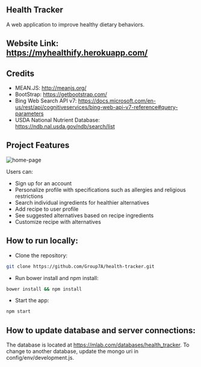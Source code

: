 ## Health Tracker
A web application to improve healthy dietary behaviors.

## Website Link: https://myhealthify.herokuapp.com/

## Credits
- MEAN.JS: http://meanjs.org/
- BootStrap: https://getbootstrap.com/
- Bing Web Search API v7: https://docs.microsoft.com/en-us/rest/api/cognitiveservices/bing-web-api-v7-reference#query-parameters
- USDA National Nutrient Database: https://ndb.nal.usda.gov/ndb/search/list

## Project Features
![home-page](https://i.imgur.com/CjWjJxV.png)

Users can:
- Sign up for an account
- Personalize profile with specifications such as allergies and religious restrictions
- Search individual ingredients for healthier alternatives
- Add recipe to user profile
- See suggested alternatives based on recipe ingredients
- Customize recipe with alternatives

## How to run locally:
- Clone the repository:
```bash
git clone https://github.com/Group7A/health-tracker.git
```
- Run bower install and npm install:
```bash
bower install && npm install
```
- Start the app:
```bash
npm start
```

## How to update database and server connections:
The database is located at https://mlab.com/databases/health_tracker. To change to another database, update the mongo uri in config/env/development.js. 
